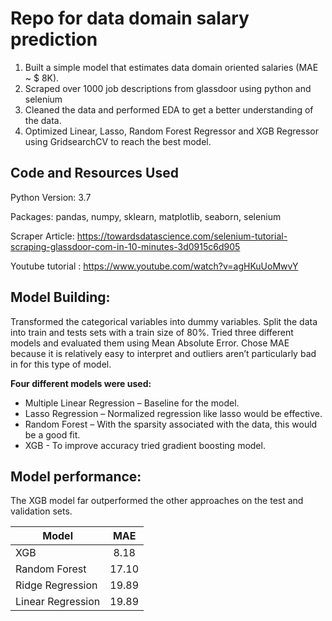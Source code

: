# Repo for data domain salary prediction 

1. Built a simple model that estimates data domain oriented salaries (MAE ~ $ 8K).
2. Scraped over 1000 job descriptions from glassdoor using python and selenium
3. Cleaned the data and performed EDA to get a better understanding of the data.
4. Optimized Linear, Lasso, Random Forest Regressor and XGB Regressor using GridsearchCV to reach the best model.


## Code and Resources Used

Python Version: 3.7

Packages: pandas, numpy, sklearn, matplotlib, seaborn, selenium

Scraper Article: https://towardsdatascience.com/selenium-tutorial-scraping-glassdoor-com-in-10-minutes-3d0915c6d905

Youtube tutorial : https://www.youtube.com/watch?v=agHKuUoMwvY 

## Model Building:

Transformed the categorical variables into dummy variables. Split the data into train and tests sets with a train size of 80%.
Tried three different models and evaluated them using Mean Absolute Error.
Chose MAE because it is relatively easy to interpret and outliers aren’t particularly bad in for this type of model.

**Four different models were used:**

- Multiple Linear Regression – Baseline for the model.
- Lasso Regression – Normalized regression like lasso would be effective.
- Random Forest – With the sparsity associated with the data, this would be a good fit.
- XGB - To improve accuracy tried gradient boosting model.

## Model performance:

The XGB model far outperformed the other approaches on the test and validation sets.

| Model             | MAE           |
| ------------------|:-------------:|
| XGB               | 8.18          |
| Random Forest     | 17.10         |
| Ridge Regression  | 19.89         |
| Linear Regression | 19.89         |
